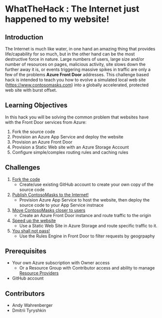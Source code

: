 # WhatTheHack : The Internet just happened to my website! 

## Introduction

The Internet is much like water, in one hand an amazing thing that provides life/capability for so much, but in the other hand can be the most destructive force in nature.  Large numbers of users, large size and/or number of resources on pages, malicious activity, site slows down the further away it is, or events triggering massive spikes in traffic are only a few of the problems **Azure Front Door** addresses.  This challenge based hack is intended to teach you how to evolve a simulated local web site (https://www.contosomasks.com) into a globally accelerated, protected web site with burst offset.

## Learning Objectives
In this hack you will be solving the common problem that websites have with the Front Door services from Azure:

1. Fork the source code
2. Provision an Azure App Service and deploy the website
3. Provision an Azure Front Door 
4. Provision a Static Web site with an Azure Storage Account
5. Configure simple/complex routing rules and caching rules

## Challenges
1. [Fork the code](Student/Challenge01.md)
   - Create/use existing GitHub account to create your own copy of the source code
2. [Publish ContosoMasks to the Internet!](Student/Challenge02.md)
   - Provision Azure App Service to host the website, then deploy the source code to your App Service instnace
3. [Move ContosoMasks closer to users](Student/Challenge03.md)
   - Create an Azure Front Door instance and route traffic to the origin 
4. [Speed up the website](Student/Challenge04.md)
   - Use a Static Web Site in Azure Storage and route specific traffic to it.
5. [You shall not pass!](Student/Challenge05.md)
   - Use the Rules Engine in Front Door to filter requests by geogrpaphy

## Prerequisites
- Your own Azure subscription with Owner access
  - Or a Resource Group with Contributor access and ability to manage [Resource Providers](https://docs.microsoft.com/en-us/azure/azure-resource-manager/management/resource-providers-and-types)
- GitHub account 

## Contributors
- Andy Wahrenberger
- Dmitrii Tyryshkin



